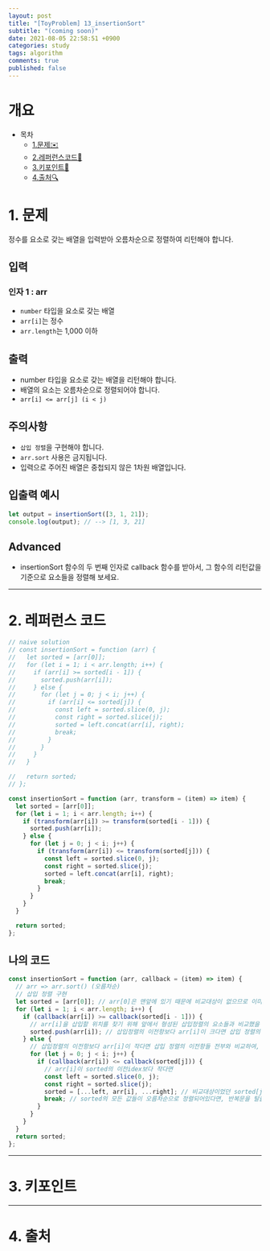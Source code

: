 ```yaml
---
layout: post
title: "[ToyProblem] 13_insertionSort"
subtitle: "(coming soon)"
date: 2021-08-05 22:58:51 +0900
categories: study
tags: algorithm
comments: true
published: false
---
```


# 개요

- 목차
  - [1.문제✉️](#1.문제)
  - [2.레퍼런스코드🔖](#2.레퍼런스코드)
  - [3.키포인트🔐](#3.키포인트🔑)
  - [4.출처🔍](#4.출처🔍)

# 1. 문제

정수를 요소로 갖는 배열을 입력받아 오름차순으로 정렬하여 리턴해야 합니다.

## 입력

### 인자 1 : arr

- `number` 타입을 요소로 갖는 배열
- `arr[i]`는 정수
- `arr.length`는 1,000 이하

## 출력

- number 타입을 요소로 갖는 배열을 리턴해야 합니다.
- 배열의 요소는 오름차순으로 정렬되어야 합니다.
- `arr[i] <= arr[j] (i < j)`

## 주의사항

- `삽입 정렬`을 구현해야 합니다.
- `arr.sort` 사용은 금지됩니다.
- 입력으로 주어진 배열은 중첩되지 않은 1차원 배열입니다.

## 입출력 예시

```javascript
let output = insertionSort([3, 1, 21]);
console.log(output); // --> [1, 3, 21]
```

## Advanced

- insertionSort 함수의 두 번째 인자로 callback 함수를 받아서, 그 함수의 리턴값을 기준으로 요소들을 정렬해 보세요.

---

# 2. 레퍼런스 코드

```javascript
// naive solution
// const insertionSort = function (arr) {
//   let sorted = [arr[0]];
//   for (let i = 1; i < arr.length; i++) {
//     if (arr[i] >= sorted[i - 1]) {
//       sorted.push(arr[i]);
//     } else {
//       for (let j = 0; j < i; j++) {
//         if (arr[i] <= sorted[j]) {
//           const left = sorted.slice(0, j);
//           const right = sorted.slice(j);
//           sorted = left.concat(arr[i], right);
//           break;
//         }
//       }
//     }
//   }

//   return sorted;
// };

const insertionSort = function (arr, transform = (item) => item) {
  let sorted = [arr[0]];
  for (let i = 1; i < arr.length; i++) {
    if (transform(arr[i]) >= transform(sorted[i - 1])) {
      sorted.push(arr[i]);
    } else {
      for (let j = 0; j < i; j++) {
        if (transform(arr[i]) <= transform(sorted[j])) {
          const left = sorted.slice(0, j);
          const right = sorted.slice(j);
          sorted = left.concat(arr[i], right);
          break;
        }
      }
    }
  }

  return sorted;
};
```

## 나의 코드

```javascript
const insertionSort = function (arr, callback = (item) => item) {
  // arr => arr.sort() (오름차순)
  // 삽입 정렬 구현
  let sorted = [arr[0]]; // arr[0]은 맨앞에 있기 때문에 비교대상이 없으므로 이미 정렬이 완료된 상태다
  for (let i = 1; i < arr.length; i++) {
    if (callback(arr[i]) >= callback(sorted[i - 1])) {
      // arr[i]을 삽입할 위치를 찾기 위해 앞에서 형성된 삽입정렬의 요소들과 비교했을 때
      sorted.push(arr[i]); // 삽입정렬의 이전항보다 arr[i]이 크다면 삽입 정렬의 가장 마지막 항에 삽입한다
    } else {
      // 삽입정렬의 이전항보다 arr[i]이 작다면 삽입 정렬의 이전항들 전부와 비교하여, 알맞은 위치에 삽입한다
      for (let j = 0; j < i; j++) {
        if (callback(arr[i]) <= callback(sorted[j])) {
          // arr[i]이 sorted의 이전idex보다 작다면
          const left = sorted.slice(0, j);
          const right = sorted.slice(j);
          sorted = [...left, arr[i], ...right]; // 비교대상이었던 sorted[j] 앞에 삽입한다
          break; // sorted의 모든 값들이 오름차순으로 정렬되어있다면, 반복문을 탈출한다
        }
      }
    }
  }
  return sorted;
};
```

---

# 3. 키포인트

---

# 4. 출처
